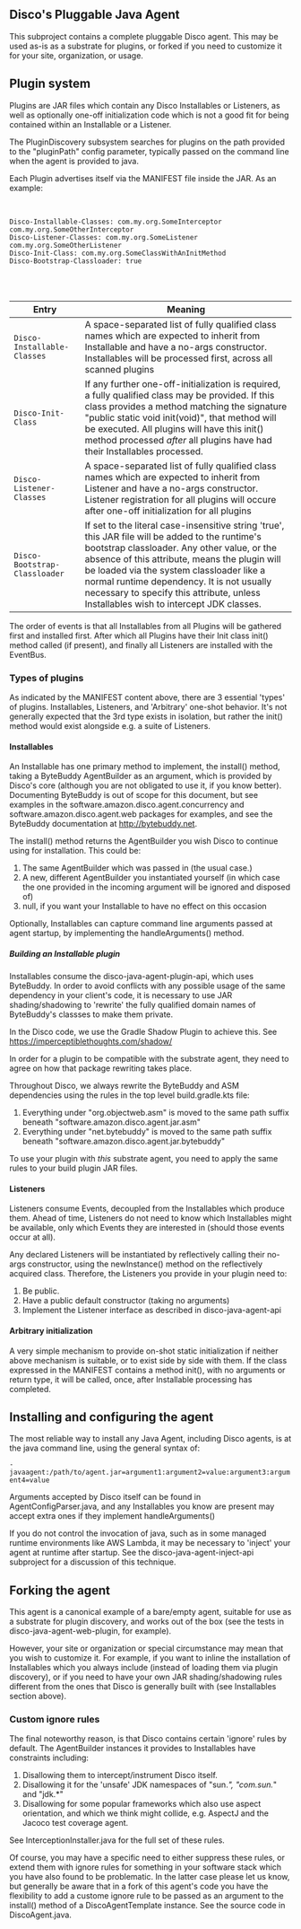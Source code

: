 ## Disco's Pluggable Java Agent

This subproject contains a complete pluggable Disco agent. This may be used as-is
as a substrate for plugins, or forked if you need to customize it for your site, organization,
or usage.

## Plugin system

Plugins are JAR files which contain any Disco Installables or Listeners, as well
as optionally one-off initialization code which is not a good fit for being contained
within an Installable or a Listener.

The PluginDiscovery subsystem searches for plugins on the path provided to the "pluginPath" config
parameter, typically passed on the command line when the agent is provided to java.

Each Plugin advertises itself via the MANIFEST file inside the JAR. As an example:

<br/>

```manifest
Disco-Installable-Classes: com.my.org.SomeInterceptor com.my.org.SomeOtherInterceptor
Disco-Listener-Classes: com.my.org.SomeListener com.my.org.SomeOtherListener
Disco-Init-Class: com.my.org.SomeClassWithAnInitMethod
Disco-Bootstrap-Classloader: true
```

<br/>
<br/>

| Entry | Meaning |
| --- | --- |
| `Disco-Installable-Classes` | A space-separated list of fully qualified class names which are expected to inherit from Installable and have a no-args constructor. Installables will be processed first, across all scanned plugins |
| `Disco-Init-Class` | If any further one-off-initialization is required, a fully qualified class may be provided. If this class provides a method matching the signature "public static void init(void)", that method will be executed. All plugins will have this init() method processed *after* all plugins have had their Installables processed. |
| `Disco-Listener-Classes` | A space-separated list of fully qualified class names which are expected to inherit from Listener and have a no-args constructor. Listener registration for all plugins will occure after one-off initialization for all plugins
| `Disco-Bootstrap-Classloader` | If set to the literal case-insensitive string 'true', this JAR file will be added to the runtime's bootstrap classloader. Any other value, or the absence of this attribute, means the plugin will be loaded via the system classloader like a normal runtime dependency. It is not usually necessary to specify this attribute, unless Installables wish to intercept JDK classes. |

The order of events is that all Installables from all Plugins will be gathered first
and installed first. After which all Plugins have their Init class init() method called (if present),
and finally all Listeners are installed with the EventBus.

### Types of plugins

As indicated by the MANIFEST content above, there are 3 essential 'types' of plugins. Installables, 
Listeners, and 'Arbitrary' one-shot behavior. It's not generally expected that the 3rd type exists in isolation, but
rather the init() method would exist alongside e.g. a suite of Listeners.

#### Installables 

An Installable has one primary method to implement, the install() method, taking a ByteBuddy AgentBuilder as
an argument, which is provided by Disco's core (although you are not obligated to use it, if you know better).
Documenting ByteBuddy is out of scope for this document, but see examples in the software.amazon.disco.agent.concurrency
and software.amazon.disco.agent.web packages for examples, and see the ByteBuddy documentation at http://bytebuddy.net.

The install() method returns the AgentBuilder you wish Disco to continue using for installation. This could be:
1. The same AgentBuilder which was passed in (the usual case.)
1. A new, different AgentBuilder you instantiated yourself (in which case the one provided in the incoming
argument will be ignored and disposed of)
1. null, if you want your Installable to have no effect on this occasion
 
Optionally, Installables can capture command line arguments passed at agent startup,
by implementing the handleArguments() method.

##### Building an Installable plugin

Installables consume the disco-java-agent-plugin-api, which uses ByteBuddy. In order to avoid
conflicts with any possible usage of the same dependency in your client's code, it is necessary to
use JAR shading/shadowing to 'rewrite' the fully qualified domain names of ByteBuddy's classses to make them private.

In the Disco code, we use the Gradle Shadow Plugin to achieve this. See https://imperceptiblethoughts.com/shadow/

In order for a plugin to be compatible with the substrate agent, they need to agree on how that package rewriting takes place.

Throughout Disco, we always rewrite the ByteBuddy and ASM dependencies using the rules in the top level
build.gradle.kts file:

1. Everything under "org.objectweb.asm" is moved to the same path suffix beneath "software.amazon.disco.agent.jar.asm"
1. Everything under "net.bytebuddy" is moved to the same path suffix beneath "software.amazon.disco.agent.jar.bytebuddy"

To use your plugin with *this* substrate agent, you need to apply the same rules to your build plugin JAR files.

#### Listeners

Listeners consume Events, decoupled from the Installables which produce them. Ahead of time, Listeners
do not need to know which Installables might be available, only which Events they are interested in (should those
events occur at all).

Any declared Listeners will be instantiated by reflectively calling their no-args constructor, using the
newInstance() method on the reflectively acquired class. Therefore, the Listeners you provide in your plugin
need to:

1. Be public.
1. Have a public default constructor (taking no arguments)
1. Implement the Listener interface as described in disco-java-agent-api

#### Arbitrary initialization

A very simple mechanism to provide on-shot static initialization if neither above mechanism is suitable,
or to exist side by side with them. If the class expressed in the MANIFEST contains a method init(), with no
arguments or return type, it will be called, once, after Installable processing has completed.

## Installing and configuring the agent

The most reliable way to install any Java Agent, including Disco agents, is at the java command line, using the general syntax of:

`-javaagent:/path/to/agent.jar=argument1:argument2=value:argument3:argument4=value`

Arguments accepted by Disco itself can be found in AgentConfigParser.java, and any Installables you know are
present may accept extra ones if they implement handleArguments()

If you do not control the invocation of java, such as in some managed runtime environments
like AWS Lambda, it may be necessary to 'inject' your agent at runtime after startup. See
the disco-java-agent-inject-api subproject for a discussion of this technique.

## Forking the agent

This agent is a canonical example of a bare/empty agent, suitable for use as a
substrate for plugin discovery, and works out of the box (see the tests in disco-java-agent-web-plugin, for example).

However, your site or organization or special circumstance may mean that you wish to customize it.
For example, if you want to inline the installation of Installables which you always include (instead of
loading them via plugin discovery), or if you need to have your own JAR shading/shadowing rules different from
the ones that Disco is generally built with (see Installables section above).

### Custom ignore rules

The final noteworthy reason, is that Disco contains certain 'ignore' rules by default. The AgentBuilder instances
it provides to Installables have constraints including:

1. Disallowing them to intercept/instrument Disco itself.
1. Disallowing it for the 'unsafe' JDK namespaces of "sun.*", "com.sun.*" and "jdk.*"
1. Disallowing for some popular frameworks which also use aspect orientation, and which we think might collide,
e.g. AspectJ and the Jacoco test coverage agent.

See InterceptionInstaller.java for the full set of these rules.

Of course, you may have a specific need to either suppress these rules, or extend them with ignore rules
for something in your software stack which you have also found to be problematic. In the latter case please let us
know, but generally be aware that in a fork of this agent's code you have the flexibility to add a custome ignore
rule to be passed as an argument to the install() method of a DiscoAgentTemplate instance. See the source code
in DiscoAgent.java.


